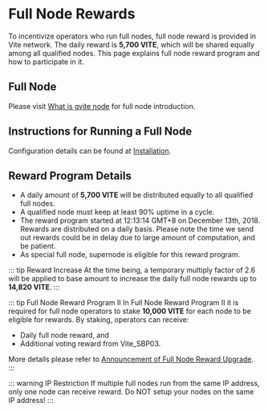 # Full Node Rewards

To incentivize operators who run full nodes, full node reward is provided in Vite network. 
The daily reward is **5,700 VITE**, which will be shared equally among all qualified nodes. 
This page explains full node reward program and how to participate in it.

## Full Node

Please visit [What is gvite node](../node/install.md#What-is-gvite-node) for full node introduction.

## Instructions for Running a Full Node

Configuration details can be found at [Installation](../node/install.md#full-node-reward).

## Reward Program Details

* A daily amount of **5,700 VITE** will be distributed equally to all qualified full nodes. 
* A qualified node must keep at least 90% uptime in a cycle.
* The reward program started at 12:13:14 GMT+8 on December 13th, 2018. Rewards are distributed on a daily basis. Please note the time we send out rewards could be in delay due to large amount of computation, and be patient. 
* As special full node, supernode is eligible for this reward program.

::: tip Reward Increase
At the time being, a temporary multiply factor of 2.6 will be applied to base amount to increase the daily full node rewards up to **14,820 VITE**.
:::

::: tip Full Node Reward Program II
In Full Node Reward Program II it is required for full node operators to stake **10,000 VITE** for each node to be eligible for rewards. By staking, operators can receive:
* Daily full node reward, and
* Additional voting reward from Vite_SBP03.

More details please refer to [Announcement of Full Node Reward Upgrade](https://forum.vite.net/topic/3215/announcement-upgrade-of-full-node-reward).
:::

::: warning IP Restriction
If multiple full nodes run from the same IP address, only one node can receive reward. Do NOT setup your nodes on the same IP address! 
:::
